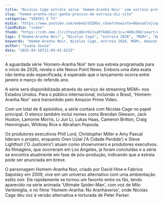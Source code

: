 ```yaml
---
title: "Nicolas Cage estrela série 'Homem-Aranha Noir' com estreia prevista para início de 2026"
slug: "homem-aranha-noir-ganha-previso-de-estreia-diz-site"
categoria: "SÉRIES E TV"
midia: "https://www.youtube.com/embed/d3ZKbs_cGow?showinfo=0&enablejsapi=1"
tipoMidia: "video"
thumb: "https://cdn.ome.lt/c3Yas2imDnrHzJsyRfk86CcOr1c=/480x360/smart/extras/conteudos/Captura_de_tela_2025-04-18_172711.png"
tags: ["Homem-Aranha Noir", "Nicolas Cage", "estreia 2026", "MGM+", "Amazon Prime Video", "série de TV", "Marvel"]
keywords: "Homem-Aranha Noir, Nicolas Cage, estreia 2026, MGM+, Amazon Prime Video, série de TV, Marvel"
author: "Luana Souza"
data: "2025-04-18T21:09:43.623Z"
---
```


A aguardada série 'Homem-Aranha Noir' tem sua estreia programada para o início de 2026, revela o site Nexus Point News. Embora uma data exata não tenha sido especificada, é esperado que o lançamento ocorra entre janeiro e março do referido ano.

A série será disponibilizada através do serviço de streaming MGM+ nos Estados Unidos. Para o público internacional, incluindo o Brasil, 'Homem-Aranha Noir' será transmitido pelo Amazon Prime Video.

Com um total de 8 episódios, a série contará com Nicolas Cage no papel principal. O elenco também inclui nomes como Brendan Gleeson, Jack Huston, Lamorne Morris, Li Jun Li, Lukas Haas, Cameron Britton, Craig Henningsan, Whitney Rice e Abraham Popoola.

Os produtores executivos Phill Lord, Christopher Miller e Amy Pascal lideram o projeto, enquanto Oren Uziel ('A Cidade Perdida') e Steve Lightfoot ('O Justiceiro') atuam como showrunners e produtores executivos. As filmagens, que ocorreram em Los Angeles, já foram concluídas e a série se encontra atualmente em fase de pós-produção, indicando que a estreia pode ser anunciada em breve.

O personagem Homem-Aranha Noir, criado por David Hine e Fabrice Sapolsky em 2009, vive em um universo alternativo com uma ambientação estilo noir. Ele rapidamente se tornou um favorito entre os fãs, tendo aparecido na série animada 'Ultimate Spider-Man', com voz de Milo Ventimiglia, e no filme 'Homem-Aranha: No Aranhaverso', onde Nicolas Cage deu voz à versão alternativa e torturada de Peter Parker.